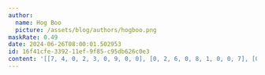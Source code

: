 ```yaml
---
author:
  name: Hog Boo
  picture: /assets/blog/authors/hogboo.png
maskRate: 0.49
date: 2024-06-26T08:00:01.502953
id: 16f41cfe-3392-11ef-9f85-c95db626c0e3
content: '[[7, 4, 0, 2, 3, 0, 9, 0, 0], [0, 2, 6, 0, 8, 1, 0, 0, 7], [0, 8, 0, 5, 0, 4, 0, 6, 0], [0, 9, 0, 0, 1, 2, 8, 3, 4], [0, 7, 2, 0, 5, 8, 0, 1, 9], [0, 0, 0, 4, 6, 9, 0, 5, 2], [0, 0, 0, 8, 9, 0, 0, 0, 3], [0, 0, 0, 1, 0, 7, 5, 2, 0], [1, 0, 7, 0, 0, 3, 4, 0, 0]]'
---
```

